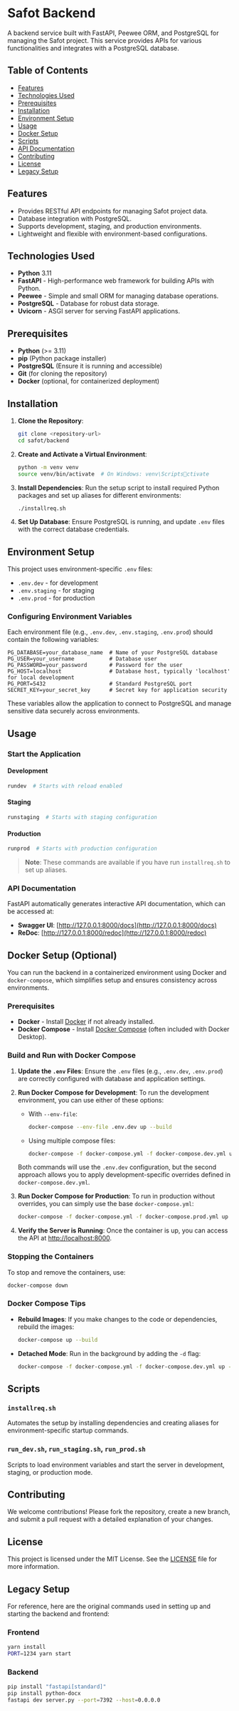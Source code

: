 
# Safot Backend

A backend service built with FastAPI, Peewee ORM, and PostgreSQL for managing the Safot project. This service provides APIs for various functionalities and integrates with a PostgreSQL database.

## Table of Contents

- [Features](#features)
- [Technologies Used](#technologies-used)
- [Prerequisites](#prerequisites)
- [Installation](#installation)
- [Environment Setup](#environment-setup)
- [Usage](#usage)
- [Docker Setup](#docker-setup-optional)
- [Scripts](#scripts)
- [API Documentation](#api-documentation)
- [Contributing](#contributing)
- [License](#license)
- [Legacy Setup](#legacy-setup)

## Features

- Provides RESTful API endpoints for managing Safot project data.
- Database integration with PostgreSQL.
- Supports development, staging, and production environments.
- Lightweight and flexible with environment-based configurations.

## Technologies Used

- **Python** 3.11
- **FastAPI** - High-performance web framework for building APIs with Python.
- **Peewee** - Simple and small ORM for managing database operations.
- **PostgreSQL** - Database for robust data storage.
- **Uvicorn** - ASGI server for serving FastAPI applications.

## Prerequisites

- **Python** (>= 3.11)
- **pip** (Python package installer)
- **PostgreSQL** (Ensure it is running and accessible)
- **Git** (for cloning the repository)
- **Docker** (optional, for containerized deployment)

## Installation

1. **Clone the Repository**:
   ```bash
   git clone <repository-url>
   cd safot/backend
   ```

2. **Create and Activate a Virtual Environment**:
   ```bash
   python -m venv venv
   source venv/bin/activate  # On Windows: venv\Scriptsctivate
   ```

3. **Install Dependencies**:
   Run the setup script to install required Python packages and set up aliases for different environments:
   ```bash
   ./installreq.sh
   ```

4. **Set Up Database**:
   Ensure PostgreSQL is running, and update `.env` files with the correct database credentials.

## Environment Setup

This project uses environment-specific `.env` files:
- `.env.dev` - for development
- `.env.staging` - for staging
- `.env.prod` - for production

### Configuring Environment Variables
Each environment file (e.g., `.env.dev`, `.env.staging`, `.env.prod`) should contain the following variables:

```plaintext
PG_DATABASE=your_database_name  # Name of your PostgreSQL database
PG_USER=your_username           # Database user
PG_PASSWORD=your_password       # Password for the user
PG_HOST=localhost               # Database host, typically 'localhost' for local development
PG_PORT=5432                    # Standard PostgreSQL port
SECRET_KEY=your_secret_key      # Secret key for application security
```

These variables allow the application to connect to PostgreSQL and manage sensitive data securely across environments.

## Usage

### Start the Application

#### Development
```bash
rundev  # Starts with reload enabled
```

#### Staging
```bash
runstaging  # Starts with staging configuration
```

#### Production
```bash
runprod  # Starts with production configuration
```

> **Note**: These commands are available if you have run `installreq.sh` to set up aliases.

### API Documentation
FastAPI automatically generates interactive API documentation, which can be accessed at:
- **Swagger UI**: [http://127.0.0.1:8000/docs](http://127.0.0.1:8000/docs)
- **ReDoc**: [http://127.0.0.1:8000/redoc](http://127.0.0.1:8000/redoc)

## Docker Setup (Optional)

You can run the backend in a containerized environment using Docker and `docker-compose`, which simplifies setup and ensures consistency across environments.

### Prerequisites

- **Docker** - Install [Docker](https://docs.docker.com/get-docker/) if not already installed.
- **Docker Compose** - Install [Docker Compose](https://docs.docker.com/compose/install/) (often included with Docker Desktop).

### Build and Run with Docker Compose

1. **Update the `.env` Files**: Ensure the `.env` files (e.g., `.env.dev`, `.env.prod`) are correctly configured with database and application settings.

2. **Run Docker Compose for Development**:
   To run the development environment, you can use either of these options:
   
   - With `--env-file`:
     ```bash
     docker-compose --env-file .env.dev up --build
     ```
   
   - Using multiple compose files:
     ```bash
     docker-compose -f docker-compose.yml -f docker-compose.dev.yml up --build
     ```

   Both commands will use the `.env.dev` configuration, but the second approach allows you to apply development-specific overrides defined in `docker-compose.dev.yml`.

3. **Run Docker Compose for Production**:
   To run in production without overrides, you can simply use the base `docker-compose.yml`:
   ```bash
   docker-compose -f docker-compose.yml -f docker-compose.prod.yml up --build
   ```

4. **Verify the Server is Running**:
   Once the container is up, you can access the API at [http://localhost:8000](http://localhost:8000).

### Stopping the Containers

To stop and remove the containers, use:
```bash
docker-compose down
```

### Docker Compose Tips

- **Rebuild Images**: If you make changes to the code or dependencies, rebuild the images:
  ```bash
  docker-compose up --build
  ```
- **Detached Mode**: Run in the background by adding the `-d` flag:
  ```bash
  docker-compose -f docker-compose.yml -f docker-compose.dev.yml up -d
  ```

## Scripts

### `installreq.sh`
Automates the setup by installing dependencies and creating aliases for environment-specific startup commands.

### `run_dev.sh`, `run_staging.sh`, `run_prod.sh`
Scripts to load environment variables and start the server in development, staging, or production mode.

## Contributing

We welcome contributions! Please fork the repository, create a new branch, and submit a pull request with a detailed explanation of your changes.

## License

This project is licensed under the MIT License. See the [LICENSE](LICENSE) file for more information.

## Legacy Setup

For reference, here are the original commands used in setting up and starting the backend and frontend:

### Frontend
```bash
yarn install
PORT=1234 yarn start
```

### Backend
```bash
pip install "fastapi[standard]"
pip install python-docx
fastapi dev server.py --port=7392 --host=0.0.0.0
```
